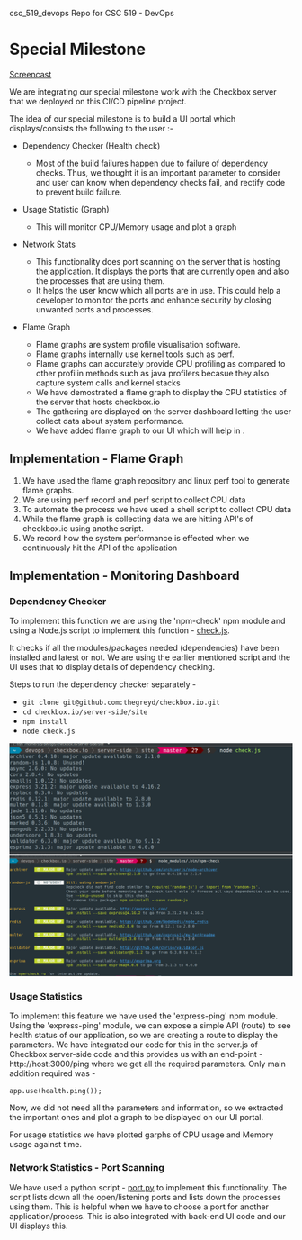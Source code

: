 csc_519_devops
Repo for CSC 519 - DevOps

# Special Milestone
[Screencast](https://youtu.be/o3Cof-OY8tY)

We are integrating our special milestone work with the Checkbox server that we deployed on this CI/CD pipeline project.

The idea of our special milestone is to build a UI portal which displays/consists the following to the user :-

+ Dependency Checker (Health check)
  - Most of the build failures happen due to failure of dependency checks. Thus, we thought it is an important parameter to consider and user can know when dependency checks fail, and rectify code to prevent build failure.

+ Usage Statistic (Graph) 
  - This will monitor CPU/Memory usage and plot a graph

+ Network Stats 
  - This functionality does port scanning on the server that is hosting the application. It displays the ports that are currently open and also the processes that are using them. 
  - It helps the user know which all ports are in use. This could help a developer to monitor the ports and enhance security by closing unwanted ports and processes.

+ Flame Graph 
  - Flame graphs are system profile visualisation software.
  - Flame graphs internally use kernel tools such as perf. 
  - Flame graphs can accurately provide CPU profiling as compared to other profilin methods such as java profilers becasue they also capture system calls and kernel stacks
  - We have demostrated a flame graph to display the CPU statistics of the server that hosts checkbox.io
  - The gathering are displayed on the server dashboard letting the user collect data about system performance.
  - We have added flame graph to our UI which will help in . 

## Implementation - Flame Graph
1. We have used the flame graph repository and linux perf tool to generate flame graphs.
2. We are using perf record and perf script to collect CPU data
3. To automate the process we have used a shell script to collect CPU data 
4. While the flame graph is collecting data we are hitting API's of checkbox.io using anothe script.
5. We record how the system performance is effected when we continuously hit the API of the application

## Implementation - Monitoring Dashboard 

### Dependency Checker

To implement this function we are using the 'npm-check' npm module and using a Node.js script to implement this function - [check.js](https://github.ncsu.edu/zsthampi/csc_519_devops/blob/milestone4/check.js).

It checks if all the modules/packages needed (dependencies) have been installed and latest or not.
We are using the earlier mentioned script and the UI uses that to display details of dependency checking.

Steps to run the dependency checker separately -
- `git clone git@github.com:thegreyd/checkbox.io.git`
- `cd checkbox.io/server-side/site`
- `npm install`
- `node check.js`

![check.js output](./screen2.png)
![npm-check output](./screen1.png)

### Usage Statistics

To implement this feature we have used the 'express-ping' npm module. Using the 'express-ping' module, we can expose a simple API (route) to see health status of our application, so we are creating a route to display the parameters. We have integrated our code for this in the server.js of Checkbox server-side code and this provides us with an end-point - http://host:3000/ping where we get all the required parameters. 
Only main addition required was - 
```
app.use(health.ping());
``` 

Now, we did not need all the parameters and information, so we extracted the important ones and plot a graph to be displayed on our UI portal.

For usage statistics we have plotted garphs of CPU usage and Memory usage against time. 

### Network Statistics - Port Scanning

We have used a python script - [port.py](https://github.ncsu.edu/zsthampi/csc_519_devops/blob/milestone4/port.py) to implement this functionality. The script lists down all the open/listening ports and lists down the processes using them. This is helpful when we have to choose a port for another application/process. This is also integrated with back-end UI code and our UI displays this. 
